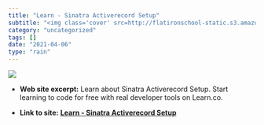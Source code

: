 ```yaml
---
title: "Learn - Sinatra Activerecord Setup"
subtitle: "<img class='cover' src=http://flatironschool-static.s3.amazonaws.com/learn-social.png>"
category: "uncategorized"
tags: []
date: "2021-04-06"
type: "rain"
---
```

<img class="cover" src=http://flatironschool-static.s3.amazonaws.com/learn-social.png>



* **Web site excerpt:** Learn about Sinatra Activerecord Setup. Start learning to code for free with real developer tools on Learn.co.

* **Link to site:** **[Learn - Sinatra Activerecord Setup](https://learn.co/lessons/sinatra-activerecord-setup)**